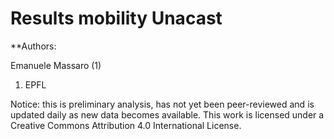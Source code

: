 # Results mobility Unacast

**Authors:

Emanuele Massaro (1)

1. EPFL


Notice: this is preliminary analysis, has not yet been peer-reviewed and is updated daily as new data becomes available. This work is licensed under a Creative Commons Attribution 4.0 International License.

